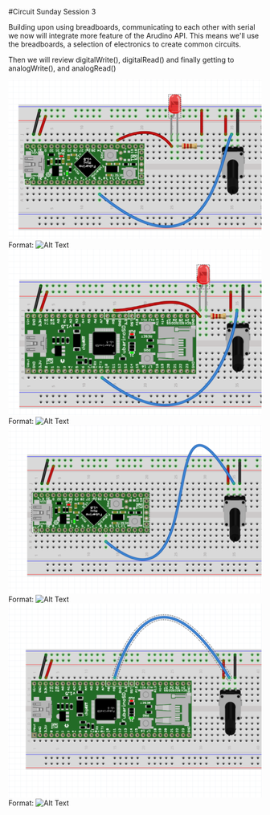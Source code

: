 #Circuit Sunday Session 3

Building upon using breadboards, communicating to each other with serial we now will integrate more feature of the Arudino API. This means we'll use the breadboards, a selection of electronics to create common circuits. 

Then we will review  digitalWrite(), digitalRead() and finally getting to analogWrite(), and analogRead()

![GitHub Logo](/week3/FubarinoMiniPotLED.png)
Format: ![Alt Text](url)
![GitHub Logo](/week3/FubarinoSDPotLED.png)
Format: ![Alt Text](url)
![GitHub Logo](/week3/FubarinoMiniPotentiometer.png	)
Format: ![Alt Text](url)
![GitHub Logo](/week3/FubarinoSDPotentiometer.png)
Format: ![Alt Text](url)

		



 
